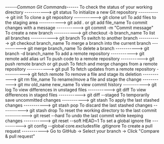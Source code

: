 ------*Common Git Commands*------
To check the status of your working directory -----------> git status
To initialize a new Git repository -----------> git init
To clone a git repository -----------> git clone url
To add files to the staging area -----------> git add . or git add file_name
To commit changes with a message -----------> git commit -m "Commit message"
To create a new branch -----------> git checkout -b branch_name
To list all branches -----------> git branch
To switch to another branch -----------> git checkout branch_name
To merge a branch into the current branch -----------> git merge branch_name
To delete a branch -----------> git branch -d branch_name
To add a remote repository -----------> git remote add alias url
To push code to a remote repository -----------> git push remote branch or git push
To fetch and merge changes from a remote repository -----------> git pull
To fetch updates from a remote repository -----------> git fetch remote
To remove a file and stage its deletion -----------> git rm file_name
To rename/move a file and stage the change -----------> git mv old_name new_name
To view commit history -----------> git log
To view differences in unstaged files -----------> git diff
To view differences in staged files -----------> git diff --staged
To temporarily save uncommitted changes -----------> git stash
To apply the last stashed changes -----------> git stash pop
To discard the last stashed changes -----------> git stash drop
To reset the working directory to the last commit -----------> git reset --hard
To undo the last commit while keeping changes -----------> git reset --soft HEAD~1
To set a global ignore file -----------> git config --global core.excludesfile .gitignore
To create a pull request -----------> Go to GitHub → Select your branch → Click "Compare & pull request"
